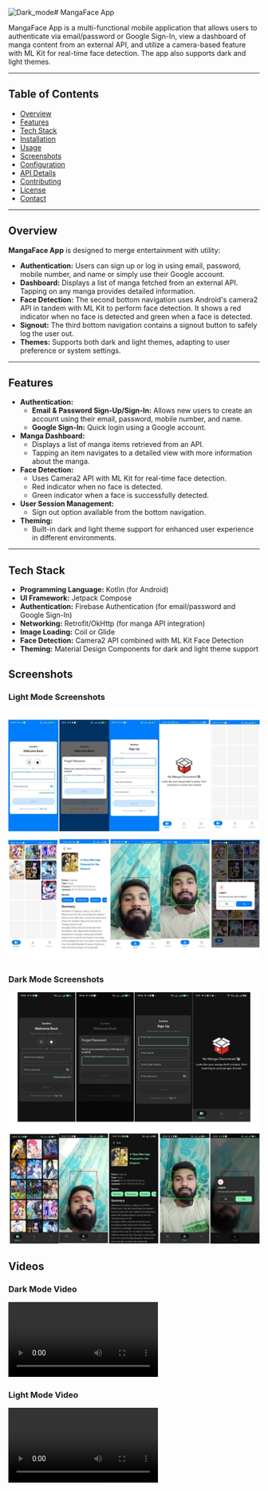 ![Dark_mode](https://github.com/user-attachments/assets/6904df79-7ea2-4517-8cf2-77f5caa3cc1b)# MangaFace App

MangaFace App is a multi-functional mobile application that allows users to authenticate via email/password or Google Sign-In, view a dashboard of manga content from an external API, and utilize a camera-based feature with ML Kit for real-time face detection. The app also supports dark and light themes.

---

## Table of Contents

- [Overview](#overview)
- [Features](#features)
- [Tech Stack](#tech-stack)
- [Installation](#installation)
- [Usage](#usage)
- [Screenshots](#screenshots)
- [Configuration](#configuration)
- [API Details](#api-details)
- [Contributing](#contributing)
- [License](#license)
- [Contact](#contact)

---

## Overview

**MangaFace App** is designed to merge entertainment with utility:
- **Authentication:** Users can sign up or log in using email, password, mobile number, and name or simply use their Google account.
- **Dashboard:** Displays a list of manga fetched from an external API. Tapping on any manga provides detailed information.
- **Face Detection:** The second bottom navigation uses Android's camera2 API in tandem with ML Kit to perform face detection. It shows a red indicator when no face is detected and green when a face is detected.
- **Signout:** The third bottom navigation contains a signout button to safely log the user out.
- **Themes:** Supports both dark and light themes, adapting to user preference or system settings.

---

## Features

- **Authentication:**
  - **Email & Password Sign-Up/Sign-In:** Allows new users to create an account using their email, password, mobile number, and name.
  - **Google Sign-In:** Quick login using a Google account.
- **Manga Dashboard:**
  - Displays a list of manga items retrieved from an API.
  - Tapping an item navigates to a detailed view with more information about the manga.
- **Face Detection:**
  - Uses Camera2 API with ML Kit for real-time face detection.
  - Red indicator when no face is detected.
  - Green indicator when a face is successfully detected.
- **User Session Management:**
  - Sign out option available from the bottom navigation.
- **Theming:**
  - Built-in dark and light theme support for enhanced user experience in different environments.

---

## Tech Stack

- **Programming Language:** Kotlin (for Android)
- **UI Framework:** Jetpack Compose
- **Authentication:** Firebase Authentication (for email/password and Google Sign-In)
- **Networking:** Retrofit/OkHttp (for manga API integration)
- **Image Loading:** Coil or Glide
- **Face Detection:** Camera2 API combined with ML Kit Face Detection
- **Theming:** Material Design Components for dark and light theme support


## Screenshots

### Light Mode Screenshots
  ![Light Mode](Screenshots/Light_mode.jpg)

### Dark Mode Screenshots
  ![Dark_mode](Screenshots/Dark_mode.png)

## Videos
   ### Dark Mode Video
   ![Dark_mode](Videos/Night_Dark_mode.mp4)

   ### Light Mode Video
   ![Light_mode](Videos/Day_Light_mode.mp4)

